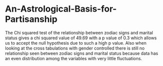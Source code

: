 # An-Astrological-Basis-for-Partisanship

The Chi squared test of the relationship between zodiac signs and marital status gives a chi squared value of 49.69 with a p value of 0.3 which allows us to accept the null hypothesis due to such a high p value. Also when looking at the cross tabulations with gender controlled there is still no relationship seen between zodiac signs and marital status because data has an even distribution among the variables with very little fluctuations.
